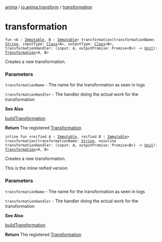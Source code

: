 [anima](../index.md) / [io.anima.transform](index.md) / [transformation](./transformation.md)

# transformation

`fun <A : `[`Immutable`](-immutable/index.md)`, B : `[`Immutable`](-immutable/index.md)`> transformation(transformationName: `[`String`](https://kotlinlang.org/api/latest/jvm/stdlib/kotlin/-string/index.html)`, inputType: `[`Class`](https://docs.oracle.com/javase/6/docs/api/java/lang/Class.html)`<A>, outputType: `[`Class`](https://docs.oracle.com/javase/6/docs/api/java/lang/Class.html)`<B>, transformationHandler: (input: A, outputPromise: Promise<B>) -> `[`Unit`](https://kotlinlang.org/api/latest/jvm/stdlib/kotlin/-unit/index.html)`): `[`Transformation`](-transformation/index.md)`<A, B>`

Creates a new transformation.

### Parameters

`transformationName` - The name for the transformation as seen in logs

`transformationHandler` - The handler doing the actual work for the transformation

**See Also**

[buildTransformation](build-transformation.md)

**Return**
The registered [Transformation](-transformation/index.md)

`inline fun <reified A : `[`Immutable`](-immutable/index.md)`, reified B : `[`Immutable`](-immutable/index.md)`> transformation(transformationName: `[`String`](https://kotlinlang.org/api/latest/jvm/stdlib/kotlin/-string/index.html)`, noinline transformationHandler: (input: A, outputPromise: Promise<B>) -> `[`Unit`](https://kotlinlang.org/api/latest/jvm/stdlib/kotlin/-unit/index.html)`): `[`Transformation`](-transformation/index.md)`<A, B>`

Creates a new transformation.

This is the inline reified version.

### Parameters

`transformationName` - The name for the transformation as seen in logs

`transformationHandler` - The handler doing the actual work for the transformation

**See Also**

[buildTransformation](build-transformation.md)

**Return**
The registered [Transformation](-transformation/index.md)

